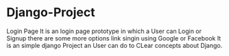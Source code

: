 # Django-Project
Login Page
It is an login page prototype in which a User can Login or Signup 
there are some more options link singin using Google or Facebook
It is an simple django Project an User can do to CLear concepts about Django.
